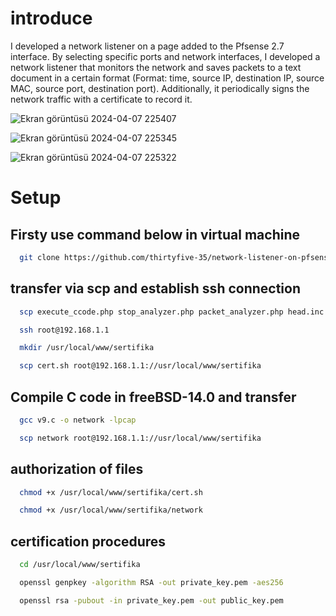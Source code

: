 # introduce
I developed a network listener on a page added to the Pfsense 2.7 interface. By selecting specific ports and network interfaces, I developed a network listener that monitors the network and saves packets to a text document in a certain format (Format: time, source IP, destination IP, source MAC, source port, destination port). Additionally, it periodically signs the network traffic with a certificate to record it.

![Ekran görüntüsü 2024-04-07 225407](https://github.com/thirtyfive-35/network-listener-on-pfsense2.7-interface/assets/99458931/029d0157-326f-4080-ad58-ee80481bf0b4)

![Ekran görüntüsü 2024-04-07 225345](https://github.com/thirtyfive-35/network-listener-on-pfsense2.7-interface/assets/99458931/38348fe1-c994-4216-9162-09d1b15e9603)

![Ekran görüntüsü 2024-04-07 225322](https://github.com/thirtyfive-35/network-listener-on-pfsense2.7-interface/assets/99458931/480aad0a-efae-4f39-b3eb-9b3bf2074e95)


# Setup

## Firsty use command below in virtual machine

```bash
  git clone https://github.com/thirtyfive-35/network-listener-on-pfsense2.7-interface.git 
```


## transfer via scp and establish ssh connection

```bash
  scp execute_ccode.php stop_analyzer.php packet_analyzer.php head.inc root@192.168.1.1://usr/local/www 
```

```bash
  ssh root@192.168.1.1
```

```bash
  mkdir /usr/local/www/sertifika
```

```bash
  scp cert.sh root@192.168.1.1://usr/local/www/sertifika
```

## Compile C code in freeBSD-14.0 and transfer
```bash
  gcc v9.c -o network -lpcap
```

```bash
  scp network root@192.168.1.1://usr/local/www/sertifika
```
## authorization of files

```bash
  chmod +x /usr/local/www/sertifika/cert.sh
```

```bash
  chmod +x /usr/local/www/sertifika/network
```
## certification procedures

```bash
  cd /usr/local/www/sertifika
```

```bash
  openssl genpkey -algorithm RSA -out private_key.pem -aes256
```

```bash
  openssl rsa -pubout -in private_key.pem -out public_key.pem
```


